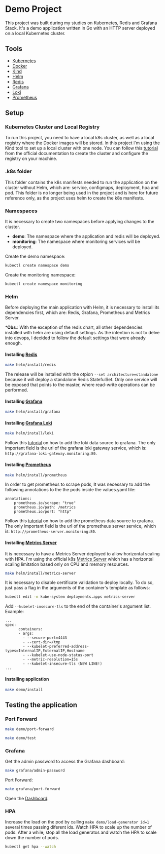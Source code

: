 # Demo Project

This project was built during my studies on Kubernetes, Redis and Grafana Stack. It's a demo application written in Go with an HTTP server deployed on a local Kubernetes cluster.

## Tools

- [Kubernetes](https://kubernetes.io/)
- [Docker](https://www.docker.com/)
- [Kind](https://kind.sigs.k8s.io/)
- [Helm](https://helm.sh/)
- [Redis](https://redis.io/)
- [Grafana](https://grafana.com/)
- [Loki](https://grafana.com/oss/loki/)
- [Prometheus](https://prometheus.io/)                                 

## Setup

### Kubernetes Cluster and Local Registry

To run this project, you need to have a local k8s cluster, as well as a local registry where the Docker images will be stored. In this project I'm using the Kind tool to set up a local cluster with one node. You can follow this [tutorial](https://kind.sigs.k8s.io/docs/user/local-registry/) from the official documentation to create the cluster and configure the registry on your machine.

### .k8s folder

This folder contains the k8s manifests needed to run the application on the cluster without Helm, which are: service, configmaps, deployment, hpa and pod. This folder is no longer being used in the project and is here for future reference only, as the project uses helm to create the k8s manifests.

### Namespaces

It is necessary to create two namespaces before applying changes to the cluster.

- **demo**: The namespace where the application and redis will be deployed.
- **monitoring**: The namespace where monitoring services will be deployed.

Create the demo namespace:

```sh
kubectl create namespace demo
```

Create the monitoring namespace:

```sh
kubectl create namespace monitoring
```

### Helm

Before deploying the main application with Helm, it is necessary to install its dependencies first, which are: Redis, Grafana, Prometheus and Metrics Server.

***Obs**.: With the exception of the redis chart, all other dependencies installed with helm are using default settings. As the intention is not to delve into devops, I decided to follow the default settings that were already enough.

#### Installing [Redis](https://bitnami.com/stack/redis/helm)

```sh
make helm/install/redis
```

The release will be installed with the otpion `--set architecture=standalone` because it will deploy a standalone Redis StatefulSet. Only one service will be exposed that points to the master, where read-write operations can be performed.

#### Installing [Grafana](https://github.com/grafana/helm-charts)

```sh
make helm/install/grafana
```

#### Installing [Grafana Loki](https://bitnami.com/stack/grafana-loki/helm)

```sh
make helm/install/loki
```

Follow this [tutorial](https://grafana.com/docs/grafana/latest/datasources/add-a-data-source/) on how to add the loki data source to grafana. The only important field is the url of the grafana loki gateway service, which is: `http://grafana-loki-gateway.monitoring:80`.

#### Installing [Prometheus](https://github.com/prometheus-community/helm-charts)

```sh
make helm/install/prometheus
```

In order to get prometheus to scrape pods, It was necessary to add the following annotations to the the pods inside the values.yaml file:

```
annotations:
    prometheus.io/scrape: "true"
    prometheus.io/path: /metrics
    prometheus.io/port: "http"
```

Follow this [tutorial](https://grafana.com/docs/grafana/latest/datasources/add-a-data-source/) on how to add the prometheus data source to grafana. The only important field is the url of the prometheus server service, which is: `http://prometheus-server.monitoring:80`.

#### Installing [Metrics Server](https://artifacthub.io/packages/helm/metrics-server/metrics-server)

It is necessary to have a Metrics Server deployed to allow horizontal scaling with HPA. I'm using the official k8s [Metrics Server](https://github.com/kubernetes-sigs/metrics-server) which has a horizontal scaling limitation based only on CPU and memory resources.

```sh
make helm/install/metrics-server
```

It is necessary to disable certificate validation to deploy locally. To do so, just pass a flag in the arguments of the container's template as follows:

```sh
kubectl edit -n kube-system deployments.apps metrics-server
```

Add `--kubelet-insecure-tls` to the end of the container's argument list. Example:

```
...
spec:
      containers:
      - args:
        - --secure-port=4443
        - --cert-dir=/tmp
        - --kubelet-preferred-address-types=InternalIP,ExternalIP,Hostname
        - --kubelet-use-node-status-port
        - --metric-resolution=15s
        - --kubelet-insecure-tls (NEW LINE!)
...
```

#### Installing application

```sh
make demo/install
```

## Testing the application

### Port Forward

```sh
make demo/port-forward
```

```sh
make demo/test
```

### Grafana

Get the admin password to access the Grafana dashboard:

```sh
make grafana/admin-password
```

Port Forward:

```sh
make grafana/port-forward
```

Open the [Dashboard](http://localhost:3000).

### HPA

Increase the load on the pod by calling `make demo/load-generator id=1` several times passing diferent ids. Watch HPA to scale up the number of pods. After a while, stop all the load generatos and watch the HPA to scale down the number of pods.

```sh
kubectl get hpa --watch
```
